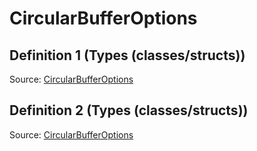 # CircularBufferOptions

## Definition 1 (Types (classes/structs))

Source: [CircularBufferOptions](../../../csrc/ir/interface_nodes.h#L325)

## Definition 2 (Types (classes/structs))

Source: [CircularBufferOptions](../../../csrc/scheduler/matmul_heuristic.h#L31)

